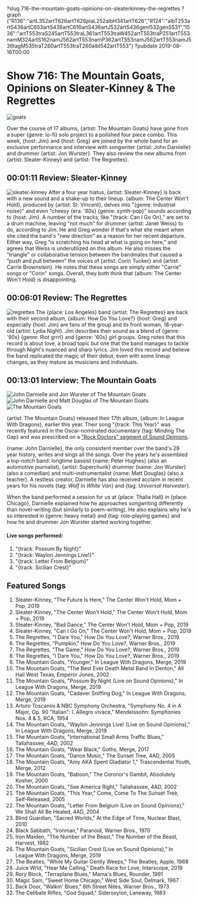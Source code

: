 ?slug 716-the-mountain-goats-opinions-on-sleaterkinney-the-regrettes
?graph {"R136":"artL352artT626artT626plaL252albH341artT626","R124":"albT253artS436artC653artS436artC616artS436artJ532artS436genI532genS531","I536":"artT553traS245artT553traL361artT553traW452artT553traP251artT553namM324artS162namJ562artT553namP362artT553namJ562artT553namJ536tagM535traT260artT553traT260albI542artT553"}
?pubdate 2019-08-16T00:00
# Show 716: The Mountain Goats, Opinions on Sleater-Kinney & The Regrettes

![goats](//static.soundopinions.org/images/2019/mountaings.jpg)

Over the course of 17 albums, {artist: The Mountain Goats} have gone from a super {genre: lo-fi} solo project to a polished four piece combo. This week, {host: Jim} and {host: Greg} are joined by the whole band for an exclusive performance and interview with songwriter {artist: John Darnielle} and drummer {artist: Jon Wurster}. They also review the new albums from {artist: Sleater-Kinney} and {artist: The Regrettes}.


## 00:01:11 Review: Sleater-Kinney

![sleater-kinney](https://s3.amazonaws.com/sound-images/images/2019/The-Center-Wont-Hold-Album-Artwork-1565874390-640x640.jpg)
After a four year hiatus, {artist: Sleater-Kinney} is back with a new sound and a shake-up to their lineup. {album: The Center Won't Hold}, produced by {artist: St. Vincent}, delves into "{genre: industrial noise}" and even "cheesy {era: '80s} {genre: synth-pop}" sounds according to {host: Jim}. A number of the tracks, like "{track: Can I Go On}," are set to a drum machine, leaving "not much" for drummer {artist: Janet Weiss} to do, according to Jim. He and Greg wonder if that's what she meant when she cited the band's "new direction" as a reason for her recent departure. Either way, Greg "is scratching his head at what is going on here," and agrees that Weiss is underutilized on this album. He also misses the "triangle" or collaborative tension between the bandmates that caused a "push and pull between" the voices of {artist: Corin Tucker} and {artist: Carrie Brownstein}. He notes that these songs are simply either "Carrie" songs or "Corin" songs. Overall, they both think that {album: The Center Won't Hold} is disappointing.

## 00:06:01 Review: The Regrettes
![regrettes](//static.soundopinions.org/images/2019/regrettes.jpg)
The {place: Los Angeles} band {artist: The Regrettes} are back with their second album, {album: How Do You Love?} {host: Greg} and especially {host: Jim} are fans of the group and its front woman, 18-year-old {artist: Lydia Night}. Jim describes their sound as a blend of {genre: '90s} {genre: Riot grrrl} and {genre: '60s} girl groups. Greg notes that this record is about love, a broad topic but one that the band manages to tackle through Night's nuanced and sharp lyrics. Jim loved this record and believe the band replicated the magic of their debut, even with some lineup changes, as they mature as musicians and individuals. 


## 00:13:01 Interview: The Mountain Goats

![John Darnielle and Jon Wurster of The Mountain Goats](//static.soundopinions.org/images/2019/MountainGoats_SoundOpinions5.jpg)
![John Darnielle and Matt Douglas of The Mountain Goats](//static.soundopinions.org/images/2019/MountainGoats_SoundOpinions10.jpg)
![The Mountain Goats](//static.soundopinions.org/images/2019/MountainGoats_SoundOpinions12.jpg)

{artist: The Mountain Goats} released their 17th album, {album: In League With Dragons}, earlier this year. Their song "{track: This Year}" was recently featured in the Oscar-nominated documentary {tag: Minding The Gap} and was prescribed on a ["Rock Doctors" segment of Sound Opinions](https://soundopinions.org/show/698/#themountaingoats). 

{name: John Darnielle}, the only consistent member over the band's 28 year history, writes and sings all the songs. Over the years he's assembled a top-notch band: longtime bassist {name: Peter Hughes} (also an automotive journalist), {artist: Superchunk} drummer {name: Jon Wurster} (also a comedian) and multi-instrumentalist {name: Matt Douglas} (also a teacher). A restless creator, Darnielle has also received acclaim in recent years for his novels {tag: *Wolf In White Van*} and {tag: *Universal Harvester*}. 


When the band performed a session for us at {place: Thalia Hall} in {place: Chicago}, Darnielle explained how he approaches songwriting differently than novel-writing (but similarly to poem-writing). He also explains why he's so interested in {genre: heavy metal} and {tag: role-playing games} and how he and drummer Jon Wurster started working together.



#### Live songs performed: 
1. "{track: Possum By Night}"
2. "{track: Waylon Jennings Live!}"
3. "{track: Letter From Belgium}"
4. "{track: Sicilian Crest}"



## Featured Songs
1. Sleater-Kinney, "The Future Is Here," The Center Won't Hold, Mom + Pop, 2019
1. Sleater-Kinney, "The Center Won't Hold," The Center Won't Hold, Mom + Pop, 2019
1. Sleater-Kinney, "Bad Dance," The Center Won't Hold, Mom + Pop, 2019
1. Sleater-Kinney, "Can I Go On," The Center Won't Hold, Mom + Pop, 2019
1. The Regrettes, "I Dare You," How Do You Love?, Warner Bros., 2019
1. The Regrettes, "Pumpkin," How Do You Love?, Warner Bros., 2019
1. The Regrettes, "The Game," How Do You Love?, Warner Bros., 2019
1. The Regrettes, "I Dare You," How Do You Love?, Warner Bros., 2019
1. The Mountain Goats, "Younger," In League With Dragons, Merge, 2019
1. The Mountain Goats, "The Best Ever Death Metal Band In Denton," All Hail West Texas, Emperor Jones, 2002
1. The Mountain Goats, "Possum By Night (Live on Sound Opinions)," In League With Dragons, Merge, 2019
1. The Mountain Goats, "Cadaver Sniffing Dog," In League With Dragons, Merge, 2019
1. Arturo Toscanini & NBC Symphony Orchestra, "Symphony No. 4 in A Major, Op. 90 "Italian": I. Allegro vivace," Mendelssohn: Symphonies Nos. 4 & 5, RCA, 1954
1. The Mountain Goats, "Waylon Jennings Live! (Live on Sound Opinions)," In League With Dragons, Merge, 2019
1. The Mountain Goats, "International Small Arms Traffic Blues," Tallahassee, 4AD, 2002
1. The Mountain Goats, "Wear Black," Goths, Merge, 2017
1. The Mountain Goats, "Dance Music," The Sunset Tree, 4AD, 2005
1. The Mountain Goats, "Amy AKA Spent Gladiator 1," Trascendental Youth, Merge, 2012
1. The Mountain Goats, "Baboon," The Coronor's Gambit, Absolutely Kosher, 2000
1. The Mountain Goats, "See America Right," Tallahassee, 4AD, 2002
1. The Mountain Goats, "This Year," Come, Come To The Sunset Tree, Self-Released, 2005
1. The Mountain Goats, "Letter From Belgium (Live on Sound Opinions)," We Shall All Be Healed, 4AD, 2004
1. Blind Guardian, "Sacred Worlds," At the Edge of Time, Nuclear Blast, 2010
1. Black Sabbath, "Ironman," Paranoid, Warner Bros., 1970
1. Iron Maiden, "The Number of the Beast," The Number of the Beast, Harvest, 1982
1. The Mountain Goats, "Sicilian Crest (Live on Sound Opinions)," In League With Dragons, Merge, 2019
1. The Beatles, "While My Guitar Gently Weeps," The Beatles, Apple, 1968
1. Juice Wrld, "Hear Me Calling," Death Race for Love, Interscope, 2019
1. Rory Block, "Terraplane Blues," Mama's Blues, Rounder, 1991
1. Magic Sam, "Sweet Home Chicago," West Side Soul, Delmark, 1967
1. Back Door, "Walkin' Blues," 8th Street Nites, Warner Bros., 1973
1. The Celibate Rifles, "God Squad," Sideroxylon, Laneway, 1983

